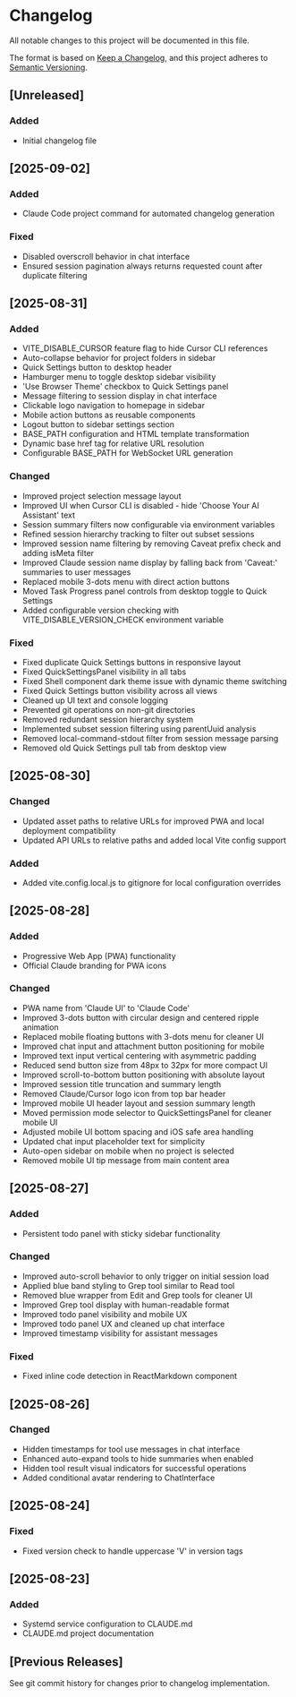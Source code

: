 # Changelog

All notable changes to this project will be documented in this file.

The format is based on [Keep a Changelog](https://keepachangelog.com/en/1.0.0/),
and this project adheres to [Semantic Versioning](https://semver.org/spec/v2.0.0.html).

## [Unreleased]

### Added
- Initial changelog file

## [2025-09-02]

### Added
- Claude Code project command for automated changelog generation

### Fixed
- Disabled overscroll behavior in chat interface
- Ensured session pagination always returns requested count after duplicate filtering

## [2025-08-31]

### Added
- VITE_DISABLE_CURSOR feature flag to hide Cursor CLI references
- Auto-collapse behavior for project folders in sidebar
- Quick Settings button to desktop header
- Hamburger menu to toggle desktop sidebar visibility
- 'Use Browser Theme' checkbox to Quick Settings panel
- Message filtering to session display in chat interface
- Clickable logo navigation to homepage in sidebar
- Mobile action buttons as reusable components
- Logout button to sidebar settings section
- BASE_PATH configuration and HTML template transformation
- Dynamic base href tag for relative URL resolution
- Configurable BASE_PATH for WebSocket URL generation

### Changed
- Improved project selection message layout
- Improved UI when Cursor CLI is disabled - hide 'Choose Your AI Assistant' text
- Session summary filters now configurable via environment variables
- Refined session hierarchy tracking to filter out subset sessions
- Improved session name filtering by removing Caveat prefix check and adding isMeta filter
- Improved Claude session name display by falling back from 'Caveat:' summaries to user messages
- Replaced mobile 3-dots menu with direct action buttons
- Moved Task Progress panel controls from desktop toggle to Quick Settings
- Added configurable version checking with VITE_DISABLE_VERSION_CHECK environment variable

### Fixed
- Fixed duplicate Quick Settings buttons in responsive layout
- Fixed QuickSettingsPanel visibility in all tabs
- Fixed Shell component dark theme issue with dynamic theme switching
- Fixed Quick Settings button visibility across all views
- Cleaned up UI text and console logging
- Prevented git operations on non-git directories
- Removed redundant session hierarchy system
- Implemented subset session filtering using parentUuid analysis
- Removed local-command-stdout filter from session message parsing
- Removed old Quick Settings pull tab from desktop view

## [2025-08-30]
### Changed
- Updated asset paths to relative URLs for improved PWA and local deployment compatibility
- Updated API URLs to relative paths and added local Vite config support

### Added
- Added vite.config.local.js to gitignore for local configuration overrides

## [2025-08-28]
### Added
- Progressive Web App (PWA) functionality
- Official Claude branding for PWA icons

### Changed
- PWA name from 'Claude UI' to 'Claude Code'
- Improved 3-dots button with circular design and centered ripple animation
- Replaced mobile floating buttons with 3-dots menu for cleaner UI
- Improved chat input and attachment button positioning for mobile
- Improved text input vertical centering with asymmetric padding
- Reduced send button size from 48px to 32px for more compact UI
- Improved scroll-to-bottom button positioning with absolute layout
- Improved session title truncation and summary length
- Removed Claude/Cursor logo icon from top bar header
- Improved mobile UI header layout and session summary length
- Moved permission mode selector to QuickSettingsPanel for cleaner mobile UI
- Adjusted mobile UI bottom spacing and iOS safe area handling
- Updated chat input placeholder text for simplicity
- Auto-open sidebar on mobile when no project is selected
- Removed mobile UI tip message from main content area

## [2025-08-27]
### Added
- Persistent todo panel with sticky sidebar functionality

### Changed
- Improved auto-scroll behavior to only trigger on initial session load
- Applied blue band styling to Grep tool similar to Read tool
- Removed blue wrapper from Edit and Grep tools for cleaner UI
- Improved Grep tool display with human-readable format
- Improved todo panel visibility and mobile UX
- Improved todo panel UX and cleaned up chat interface
- Improved timestamp visibility for assistant messages

### Fixed
- Fixed inline code detection in ReactMarkdown component

## [2025-08-26]
### Changed
- Hidden timestamps for tool use messages in chat interface
- Enhanced auto-expand tools to hide summaries when enabled
- Hidden tool result visual indicators for successful operations
- Added conditional avatar rendering to ChatInterface

## [2025-08-24]
### Fixed
- Fixed version check to handle uppercase 'V' in version tags

## [2025-08-23]
### Added
- Systemd service configuration to CLAUDE.md
- CLAUDE.md project documentation

## [Previous Releases]

See git commit history for changes prior to changelog implementation.